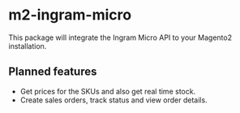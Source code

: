 # m2-ingram-micro
This package will integrate the Ingram Micro API to your Magento2 installation.

## Planned features
- Get prices for the SKUs and also get real time stock.
- Create sales orders, track status and view order details. 
